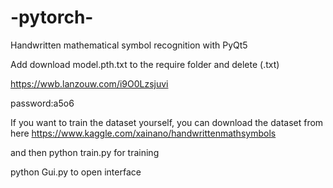 # -pytorch-
Handwritten mathematical symbol recognition with PyQt5

Add download model.pth.txt to the require folder and delete (.txt)

https://wwb.lanzouw.com/i9O0Lzsjuvi

password:a5o6

If you want to train the dataset yourself, you can download the dataset from here
https://www.kaggle.com/xainano/handwrittenmathsymbols

and then
python train.py for training

python Gui.py to open interface

